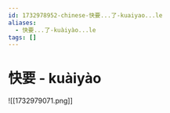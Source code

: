 ```yaml
---
id: 1732978952-chinese-快要...了-kuaiyao...le
aliases:
  - 快要...了-kuàiyào...le
tags: []
---
```


# 快要 - kuàiyào

![[1732979071.png]]
